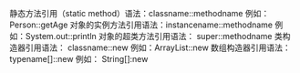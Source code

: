 
静态方法引用（static method）语法：classname::methodname 例如：Person::getAge
对象的实例方法引用语法：instancename::methodname 例如：System.out::println
对象的超类方法引用语法： super::methodname
类构造器引用语法： classname::new 例如：ArrayList::new
数组构造器引用语法： typename[]::new 例如： String[]:new